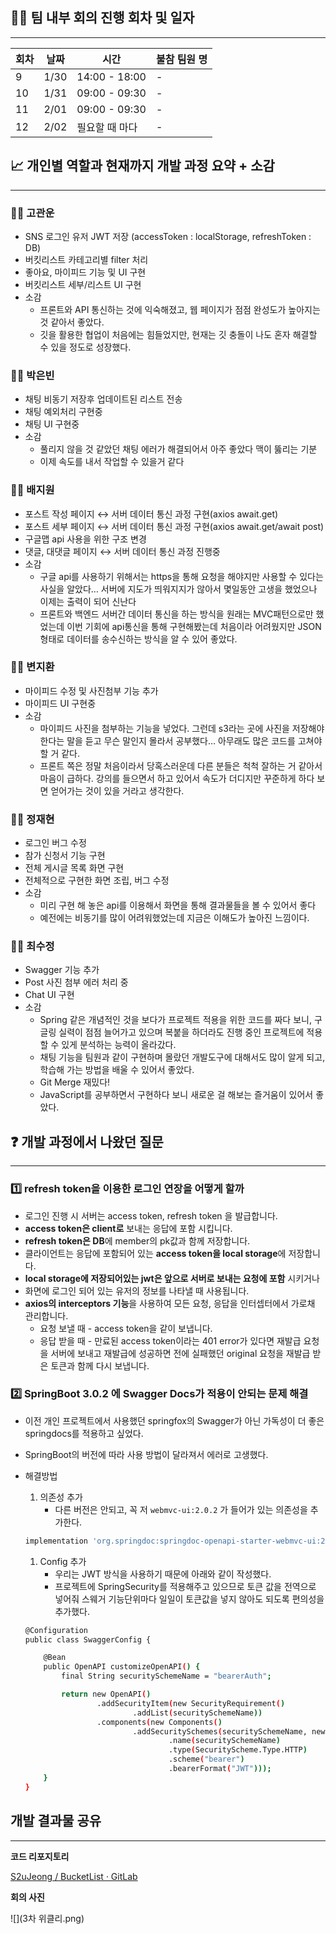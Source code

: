

## 👩‍💻 팀 내부 회의 진행 회차 및 일자

---

| 회차 | 날짜 | 시간 | 불참 팀원 명 |
| --- | --- | --- | --- |
| 9 | 1/30 | 14:00 - 18:00 | - |
| 10 | 1/31 | 09:00 - 09:30 | - |
| 11 | 2/01 | 09:00 - 09:30 | - |
| 12 | 2/02 | 필요할 때 마다 | - |

## 📈 개인별 역할과 현재까지 개발 과정 요약 + 소감

---

### 🙍‍♂️ 고관운

- SNS 로그인 유저 JWT 저장 (accessToken : localStorage, refreshToken : DB)
- 버킷리스트 카테고리별 filter 처리
- 좋아요, 마이피드 기능 및 UI 구현
- 버킷리스트 세부/리스트 UI 구현
- 소감
    - 프론트와 API 통신하는 것에 익숙해졌고, 웹 페이지가 점점 완성도가 높아지는 것 같아서 좋았다.
    - 깃을 활용한 협업이 처음에는 힘들었지만, 현재는 깃 충돌이 나도 혼자 해결할 수 있을 정도로 성장했다.

### 🙍‍♂️ 박은빈

- 채팅 비동기 저장후 업데이트된 리스트 전송
- 채팅 예외처리 구현중
- 채팅 UI 구현중
- 소감
    - 풀리지  않을 것 같았던 채팅 에러가 해결되어서 아주 좋았다 맥이 뚫리는 기분
    - 이제 속도를 내서 작업할 수 있을거 같다

### 🙍‍♂️ 배지원

- 포스트 작성 페이지 ↔ 서버 데이터 통신 과정 구현(axios await.get)
- 포스트 세부 페이지 ↔ 서버 데이터 통신 과정 구현(axios await.get/await post)
- 구글맵 api 사용을 위한 구조 변경
- 댓글, 대댓글 페이지 ↔ 서버 데이터 통신 과정 진행중
- 소감
    - 구글 api를 사용하기 위해서는 https을 통해 요청을 해야지만 사용할 수 있다는 사실을 알았다… 서버에 지도가 띄워지지가 않아서 몇일동안 고생을 했었으나 이제는 출력이 되어 신난다
    - 프론트와 백엔드 서버간 데이터 통신을 하는 방식을 원래는 MVC패턴으로만 했었는데 이번 기회에 api통신을 통해 구현해봤는데 처음이라 어려웠지만 JSON 형태로 데이터를 송수신하는 방식을 알 수 있어 좋았다.

### 🙍‍♂️ 변지환

- 마이피드 수정 및 사진첨부 기능 추가
- 마이피드 UI 구현중
- 소감
    - 마이피드 사진을 첨부하는 기능을 넣었다. 그런데 s3라는 곳에 사진을 저장해야 한다는 말을 듣고 무슨 말인지 몰라서 공부했다… 아무래도 많은 코드를 고쳐야 할 거 같다.
    - 프론트 쪽은 정말 처음이라서 당혹스러운데 다른 분들은 척척 잘하는 거 같아서 마음이 급하다. 강의를 들으면서 하고 있어서 속도가 더디지만 꾸준하게 하다 보면 얻어가는 것이 있을 거라고 생각한다.

### 🙍‍♂️ 정재현

- 로그인 버그 수정
- 참가 신청서 기능 구현
- 전체 게시글 목록 화면 구현
- 전체적으로 구현한 화면 조립, 버그 수정
- 소감
    - 미리 구현 해 놓은 api를 이용해서 화면을 통해 결과물들을 볼 수 있어서 좋다
    - 예전에는 비동기를 많이 어려워했었는데 지금은 이해도가 높아진 느낌이다.

### 🙍‍♂️ 최수정

- Swagger 기능 추가
- Post 사진 첨부 에러 처리 중
- Chat UI 구현
- 소감
    - Spring 같은 개념적인 것을 보다가 프로젝트 적용을 위한 코드를 짜다 보니, 구글링 실력이 점점 늘어가고 있으며 복붙을 하더라도 진행 중인 프로젝트에 적용할 수 있게 분석하는 능력이 올라갔다.
    - 채팅 기능을 팀원과 같이 구현하며 몰랐던 개발도구에 대해서도 많이 알게 되고, 학습해 가는 방법을 배울 수 있어서 좋았다.
    - Git Merge 재밌다!
    - JavaScript를 공부하면서 구현하다 보니 새로운 걸 해보는 즐거움이 있어서 좋았다.

## ❓ 개발 과정에서 나왔던 질문

---

### 1️⃣ refresh token을 이용한 로그인 연장을 어떻게 할까

- 로그인 진행 시 서버는 access token, refresh token 을 발급합니다.
- **access token은 client로** 보내는 응답에 포함 시킵니다.
- **refresh token은 DB**에 member의 pk값과 함께 저장합니다.
- 클라이언트는 응답에 포함되어 있는 **access token을 local storage**에 저장합니다.
- **local storage에 저장되어있는 jwt은 앞으로 서버로 보내는 요청에 포함** 시키거나
- 화면에 로그인 되어 있는 유저의 정보를 나타낼 때 사용됩니다.
- **axios의 interceptors 기능**을 사용하여 모든 요청, 응답을 인터셉터에서 가로채 관리합니다.
    - 요청 보낼 때 - access token을 같이 보냅니다.
    - 응답 받을 때 - 만료된 access token이라는 401 error가 있다면 재발급 요청을 서버에 보내고 재발급에 성공하면 전에 실패했던 original 요청을 재발급 받은 토큰과 함께 다시 보냅니다.

### 2️⃣ SpringBoot 3.0.2 에 Swagger Docs가 적용이 안되는 문제 해결

- 이전 개인 프로젝트에서 사용했던 springfox의 Swagger가 아닌 가독성이 더 좋은 springdocs를 적용하고 싶었다.
- SpringBoot의 버전에 따라 사용 방법이 달라져서 에러로 고생했다.
- 해결방법
    1. 의존성 추가
        - 다른 버전은 안되고, 꼭 저 `webmvc-ui:2.0.2` 가 들어가 있는 의존성을 추가한다.

    ```bash
    implementation 'org.springdoc:springdoc-openapi-starter-webmvc-ui:2.0.2'
    ```

    1. Config 추가
        - 우리는 JWT 방식을 사용하기 때문에 아래와 같이 작성했다.
        - 프로젝트에 SpringSecurity를 적용해주고 있으므로 토큰 값을 전역으로 넣어줘 스웨거 기능단위마다 일일이 토큰값을 넣지 않아도 되도록 편의성을 추가했다.

    ```bash
    @Configuration
    public class SwaggerConfig {
    
        @Bean
        public OpenAPI customizeOpenAPI() {
            final String securitySchemeName = "bearerAuth";
    
            return new OpenAPI()
                    .addSecurityItem(new SecurityRequirement()
                            .addList(securitySchemeName))
                    .components(new Components()
                            .addSecuritySchemes(securitySchemeName, new SecurityScheme()
                                    .name(securitySchemeName)
                                    .type(SecurityScheme.Type.HTTP)
                                    .scheme("bearer")
                                    .bearerFormat("JWT")));
        }
    }
    ```


## 개발 결과물 공유

---

**코드 리포지토리**

[S2uJeong / BucketList · GitLab](https://gitlab.com/S2uJeong1/bucketlist)

**회의 사진**

![](3차 위클리.png)

